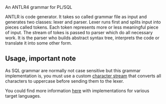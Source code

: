 An ANTLR4 grammar for PL/SQL

ANTLR is code generator. It takes so called grammar file as input and generates two classes: lexer and parser.
Lexer runs first and splits input into pieces called tokens. Each token represents more or less meaningful piece of input. The stream of tokes is passed to parser which do all necessary work. It is the parser who builds abstract syntax tree, interprets the code or translate it into some other form.

## Usage, important note

As SQL grammar are normally not case sensitive but this grammar implementation is, you must use a custom [character stream](https://github.com/antlr/antlr4/blob/master/runtime/Java/src/org/antlr/v4/runtime/CharStream.java) that converts all characters to uppercase before sending them to the lexer.

You could find more information [here](https://github.com/antlr/antlr4/blob/master/doc/case-insensitive-lexing.md#custom-character-streams-approach) with implementations for various target languages.


